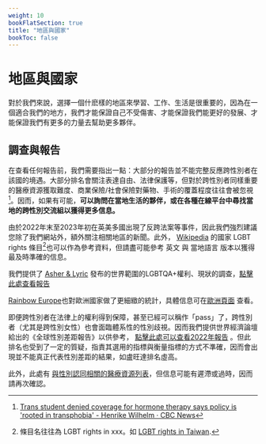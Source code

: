 ```yaml
---
weight: 10
bookFlatSection: true
title: "地區與國家"
bookToc: false
---
```


# 地區與國家

對於我們來說，選擇一個什麽樣的地區來學習、工作、生活是很重要的，因為在一個適合我們的地方，我們才能保證自己不受傷害、才能保證我們能更好的發展、才能保證我們有更多的力量去幫助更多夥伴。

## 調查與報告

在查看任何報告前，我們需要指出一點：大部分的報告並不能完整反應跨性別者在該國的境遇。大部分排名會關注表達自由、法律保護等，但對於跨性別者同樣重要的醫療資源獲取難度、商業保險/社會保險對藥物、手術的覆蓋程度往往會被忽視[^1]。因而，如果有可能，**可以詢問在當地生活的夥伴，或在各種在線平台中尋找當地的跨性別交流組以獲得更多信息。**

由於2022年末至2023年初在英美多國出現了反跨法案等事件，因此我們強烈建議您除了我們網站外，額外關注相關地區的新聞。此外， [Wikipedia](https://en.wikipedia.org/) 的國家 LGBT rights 條目[^2]也可以作為參考資料，但請盡可能參考 英文 與 當地語言 版本以獲得最及時準確的信息。

我們提供了 [Asher & Lyric](https://www.asherfergusson.com/) 發布的世界範圍的LGBTQA+權利、現狀的調查，[點擊此處查看報告](https://www.asherfergusson.com/lgbtq-travel-safety/)

[Rainbow Europe](https://www.rainbow-europe.org/)也對歐洲國家做了更細緻的統計，具體信息可在[歐洲頁面](../../docs/countries/Europe/) 查看。

即便跨性別者在法律上的權利得到保障，甚至已經可以稱作「pass」了，跨性別者（尤其是跨性別女性）也會面臨體系性的性別歧視。因而我們提供世界經濟論壇給出的《全球性別差距報告》以供參考， [點擊此處可以查看2022年報告](https://www.weforum.org/reports/global-gender-gap-report-2022/) 。但此排名也受到了一定的質疑，指責其選用的指標與衡量指標的方式不準確，因而會出現並不能真正代表性別差距的結果，如盧旺達排名虛高。

此外，此處有 [與性別認同相關的醫療資源列表](https://github.com/KristallWang/Transgender-lost-years/blob/master/0002_Medical/Medical_Resources/%E7%9B%AE%E5%89%8D%E4%B8%8E%E6%80%A7%E5%88%AB%E8%AE%A4%E5%90%8C%E7%9B%B8%E5%85%B3%E7%9A%84%E5%8C%BB%E7%96%97%E8%B5%84%E6%BA%90%E5%88%97%E8%A1%A8.md)，但信息可能有遲滯或過時，因而請再次確認。

[^1]: [Trans student denied coverage for hormone therapy says policy is 'rooted in transphobia' - Henrike Wilhelm · CBC News](https://www.cbc.ca/news/canada/newfoundland-labrador/trans-student-no-hormone-therapy-1-6269186-1.6269186)
[^2]: 條目名往往為 LGBT rights in xxx。如 [LGBT rights in Taiwan](https://en.wikipedia.org/wiki/LGBT_rights_in_Taiwan).